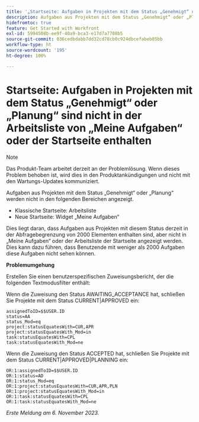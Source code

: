 ```yaml
---
title: '„Startseite: Aufgaben in Projekten mit dem Status „Genehmigt“ oder „Planung“ sind nicht in der Arbeitsliste von „Meine Aufgaben“ oder der Startseite enthalten“'
description: Aufgaben aus Projekten mit dem Status „Genehmigt“ oder „Planung“ werden nicht auf der Startseite angezeigt. Eine Problemumgehung ist verfügbar.
hidefromtoc: true
feature: Get Started with Workfront
exl-id: 5994508b-ee9f-40a9-bca3-e17d7a7708b5
source-git-commit: 036cedbdabb7dd32cd78cb0c924dbcefabeb05bb
workflow-type: ht
source-wordcount: '195'
ht-degree: 100%

---
```


# Startseite: Aufgaben in Projekten mit dem Status „Genehmigt“ oder „Planung“ sind nicht in der Arbeitsliste von „Meine Aufgaben“ oder der Startseite enthalten

>[!NOTE]
>
>Das Produkt-Team arbeitet derzeit an der Problemlösung. Wenn dieses Problem behoben ist, wird dies in den Produktankündigungen und nicht mit den Wartungs-Updates kommuniziert.

Aufgaben aus Projekten mit dem Status „Genehmigt“ oder „Planung“ werden nicht in den folgenden Bereichen angezeigt.

* Klassische Startseite: Arbeitsliste
* Neue Startseite: Widget „Meine Aufgaben“

Dies liegt daran, dass Aufgaben aus Projekten mit diesem Status derzeit in der Abfragebegrenzung von 2000 Elementen enthalten sind, aber nicht in „Meine Aufgaben“ oder der Arbeitsliste der Startseite angezeigt werden. Dies kann dazu führen, dass Benutzende mit weniger als 2000 Aufgaben diese Aufgaben nicht sehen können.

**Problemumgehung**

Erstellen Sie einen benutzerspezifischen Zuweisungsbericht, der die folgenden Textmodusfilter enthält:

Wenn die Zuweisung den Status AWAITING_ACCEPTANCE hat, schließen Sie Projekte mit dem Status CURRENT|APPROVED ein:

```
assignedToID=$$USER.ID
status=AA
status_Mod=eq
project:statusEquatesWith=CUR,APR
project:statusEquatesWith_Mod=in
task:statusEquatesWith=CPL
task:statusEquatesWith_Mod=ne
```

Wenn die Zuweisung den Status ACCEPTED hat, schließen Sie Projekte mit dem Status CURRENT|APPROVED|PLANNING ein:

```
OR:1:assignedToID=$$USER.ID
OR:1:status=AD
OR:1:status_Mod=eq
OR:1:project:statusEquatesWith=CUR,APR,PLN
OR:1:project:statusEquatesWith_Mod=in
OR:1:task:statusEquatesWith=CPL
OR:1:task:statusEquatesWith_Mod=ne
```

_Erste Meldung am 6. November 2023._
